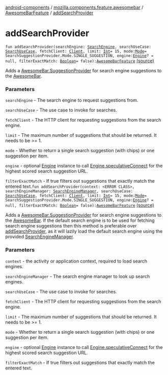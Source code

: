 [android-components](../../index.md) / [mozilla.components.feature.awesomebar](../index.md) / [AwesomeBarFeature](index.md) / [addSearchProvider](./add-search-provider.md)

# addSearchProvider

`fun addSearchProvider(searchEngine: `[`SearchEngine`](../../mozilla.components.browser.search/-search-engine/index.md)`, searchUseCase: `[`SearchUseCase`](../../mozilla.components.feature.search/-search-use-cases/-search-use-case/index.md)`, fetchClient: `[`Client`](../../mozilla.components.concept.fetch/-client/index.md)`, limit: `[`Int`](https://kotlinlang.org/api/latest/jvm/stdlib/kotlin/-int/index.html)` = 15, mode: `[`Mode`](../../mozilla.components.feature.awesomebar.provider/-search-suggestion-provider/-mode/index.md)` = SearchSuggestionProvider.Mode.SINGLE_SUGGESTION, engine: `[`Engine`](../../mozilla.components.concept.engine/-engine/index.md)`? = null, filterExactMatch: `[`Boolean`](https://kotlinlang.org/api/latest/jvm/stdlib/kotlin/-boolean/index.html)` = false): `[`AwesomeBarFeature`](index.md) [(source)](https://github.com/mozilla-mobile/android-components/blob/master/components/feature/awesomebar/src/main/java/mozilla/components/feature/awesomebar/AwesomeBarFeature.kt#L80)

Adds a [AwesomeBar.SuggestionProvider](../../mozilla.components.concept.awesomebar/-awesome-bar/-suggestion-provider/index.md) for search engine suggestions to the [AwesomeBar](../../mozilla.components.concept.awesomebar/-awesome-bar/index.md).

### Parameters

`searchEngine` - The search engine to request suggestions from.

`searchUseCase` - The use case to invoke for searches.

`fetchClient` - The HTTP client for requesting suggestions from the search engine.

`limit` - The maximum number of suggestions that should be returned. It needs to be &gt;= 1.

`mode` - Whether to return a single search suggestion (with chips) or one suggestion per item.

`engine` - optional [Engine](../../mozilla.components.concept.engine/-engine/index.md) instance to call [Engine.speculativeConnect](../../mozilla.components.concept.engine/-engine/speculative-connect.md) for the
highest scored search suggestion URL.

`filterExactMatch` - If true filters out suggestions that exactly match the entered text.`fun addSearchProvider(context: <ERROR CLASS>, searchEngineManager: `[`SearchEngineManager`](../../mozilla.components.browser.search/-search-engine-manager/index.md)`, searchUseCase: `[`SearchUseCase`](../../mozilla.components.feature.search/-search-use-cases/-search-use-case/index.md)`, fetchClient: `[`Client`](../../mozilla.components.concept.fetch/-client/index.md)`, limit: `[`Int`](https://kotlinlang.org/api/latest/jvm/stdlib/kotlin/-int/index.html)` = 15, mode: `[`Mode`](../../mozilla.components.feature.awesomebar.provider/-search-suggestion-provider/-mode/index.md)` = SearchSuggestionProvider.Mode.SINGLE_SUGGESTION, engine: `[`Engine`](../../mozilla.components.concept.engine/-engine/index.md)`? = null, filterExactMatch: `[`Boolean`](https://kotlinlang.org/api/latest/jvm/stdlib/kotlin/-boolean/index.html)` = false): `[`AwesomeBarFeature`](index.md) [(source)](https://github.com/mozilla-mobile/android-components/blob/master/components/feature/awesomebar/src/main/java/mozilla/components/feature/awesomebar/AwesomeBarFeature.kt#L118)

Adds a [AwesomeBar.SuggestionProvider](../../mozilla.components.concept.awesomebar/-awesome-bar/-suggestion-provider/index.md) for search engine suggestions to the [AwesomeBar](../../mozilla.components.concept.awesomebar/-awesome-bar/index.md).
If the default search engine is to be used for fetching search engine suggestions then
this method is preferable over [addSearchProvider](./add-search-provider.md), as it will lazily load the default
search engine using the provided [SearchEngineManager](../../mozilla.components.browser.search/-search-engine-manager/index.md).

### Parameters

`context` - the activity or application context, required to load search engines.

`searchEngineManager` - The search engine manager to look up search engines.

`searchUseCase` - The use case to invoke for searches.

`fetchClient` - The HTTP client for requesting suggestions from the search engine.

`limit` - The maximum number of suggestions that should be returned. It needs to be &gt;= 1.

`mode` - Whether to return a single search suggestion (with chips) or one suggestion per item.

`engine` - optional [Engine](../../mozilla.components.concept.engine/-engine/index.md) instance to call [Engine.speculativeConnect](../../mozilla.components.concept.engine/-engine/speculative-connect.md) for the
highest scored search suggestion URL.

`filterExactMatch` - If true filters out suggestions that exactly match the entered text.